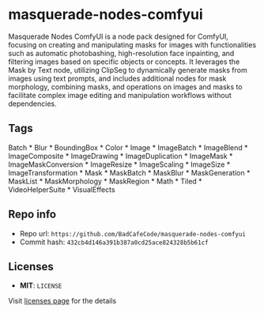 # masquerade-nodes-comfyui
Masquerade Nodes ComfyUI is a node pack designed for ComfyUI, focusing on creating and manipulating masks for images with functionalities such as automatic photobashing, high-resolution face inpainting, and filtering images based on specific objects or concepts. It leverages the Mask by Text node, utilizing ClipSeg to dynamically generate masks from images using text prompts, and includes additional nodes for mask morphology, combining masks, and operations on images and masks to facilitate complex image editing and manipulation workflows without dependencies.

## Tags
Batch * Blur * BoundingBox * Color * Image * ImageBatch * ImageBlend * ImageComposite * ImageDrawing * ImageDuplication * ImageMask * ImageMaskConversion * ImageResize * ImageScaling * ImageSize * ImageTransformation * Mask * MaskBatch * MaskBlur * MaskGeneration * MaskList * MaskMorphology * MaskRegion * Math * Tiled * VideoHelperSuite * VisualEffects

## Repo info
- Repo url: `https://github.com/BadCafeCode/masquerade-nodes-comfyui`
- Commit hash: `432cb4d146a391b387a0cd25ace824328b5b61cf`

## Licenses
- **MIT**: `LICENSE`

Visit [licenses page](licenses.md) for the details
